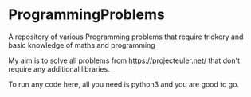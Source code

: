 # ProgrammingProblems
A repository of various Programming problems that require trickery and basic knowledge of maths and programming


My aim is to solve all problems from https://projecteuler.net/ that don't require any additional libraries. 

To run any code here, all you need is python3 and you are good to go.
